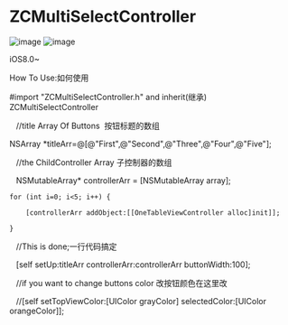 # ZCMultiSelectController 
![image](https://github.com/yellowTiger/ZCMuliSelectController/blob/master/demoPic.png) 
![image](https://github.com/yellowTiger/ZCMuliSelectController/blob/master/333.gif)  

iOS8.0~

How To Use:如何使用

#import "ZCMultiSelectController.h" and inherit(继承) ZCMultiSelectController

    //title Array Of Buttons  按钮标题的数组
      
   NSArray *titleArr=@[@"First",@"Second",@"Three",@"Four",@"Five"];
    
 
    //the ChildController Array 子控制器的数组
    
    NSMutableArray* controllerArr = [NSMutableArray array];
    
    
    for (int i=0; i<5; i++) {
    
        [controllerArr addObject:[[OneTableViewController alloc]init]];
        
    }
    
    //This is done;一行代码搞定
    
    [self setUp:titleArr controllerArr:controllerArr  buttonWidth:100];
    
    
    //if you want to change buttons color 改按钮颜色在这里改
    
    //[self setTopViewColor:[UIColor grayColor] selectedColor:[UIColor orangeColor]];
